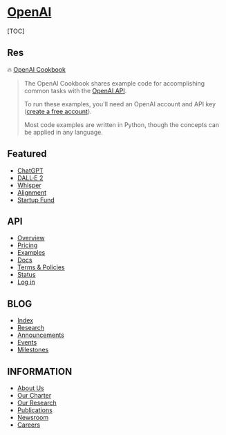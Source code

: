 # [OpenAI](https://openai.com)

[TOC]



## Res
🔥 [OpenAI Cookbook](https://github.com/openai/openai-cookbook)

> The OpenAI Cookbook shares example code for accomplishing common tasks with the [OpenAI API](https://openai.com/api/).
> 
> To run these examples, you'll need an OpenAI account and API key ([create a free account](https://beta.openai.com/signup)).
> 
> Most code examples are written in Python, though the concepts can be applied in any language.



## Featured
- [ChatGPT](https://openai.com/blog/chatgpt/)
- [DALL·E 2](https://openai.com/dall-e-2/)
- [Whisper](https://openai.com/blog/whisper/)
- [Alignment](https://openai.com/alignment/)
- [Startup Fund](https://openai.com/fund/)



## API
- [Overview](https://openai.com/api/)
- [Pricing](https://openai.com/api/pricing/)
- [Examples](https://openai.com/api/examples/)
- [Docs](https://openai.com/api/docs/)
- [Terms & Policies](https://openai.com/api/policies/)
- [Status](https://status.openai.com/)
- [Log in](https://openai.com/api/login/)



## BLOG
- [Index](https://openai.com/blog/)
- [Research](https://openai.com/blog/tags/research/)
- [Announcements](https://openai.com/blog/tags/announcements/)
- [Events](https://openai.com/blog/tags/events/)
- [Milestones](https://openai.com/blog/tags/milestones/)



## INFORMATION
- [About Us](https://openai.com/about/)
- [Our Charter](https://openai.com/charter/)
- [Our Research](https://openai.com/research/)
- [Publications](https://openai.com/publications/)
- [Newsroom](https://openai.com/newsroom/)
- [Careers](https://openai.com/careers/)